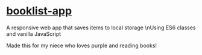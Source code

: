 # <a href="https://carrimaxx.github.io/booklist-app/" target="_blank">booklist-app</a>

A responsive web app that saves items to local storage
\nUsing ES6 classes and vanilla JavaScript

Made this for my niece who loves purple and reading books!

